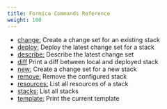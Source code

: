 ```yaml
---
title: Formica Commands Reference
weight: 100
---
```


* [change:](commands/change.md) Create a change set for an existing stack
* [deploy:](commands/deploy.md) Deploy the latest change set for a stack
* [describe:](commands/describe.md) Describe the latest change set
* [diff](commands/diff.md) Print a diff between local and deployed stack
* [new:](commands/new.md) Create a change set for a new stack
* [remove:](commands/remove.md) Remove the configured stack
* [resources:](commands/resources.md) List all resources of a stack
* [stacks:](commands/stacks.md) List all stacks
* [template:](commands/template.md) Print the current template